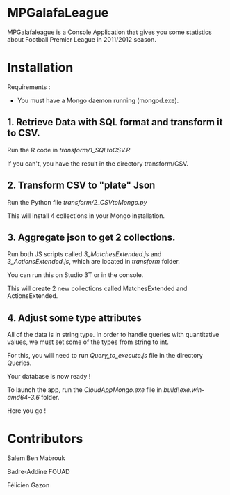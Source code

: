 # MPGalafaLeague
MPGalafaleague is a Console Application that gives you some statistics about Football Premier League in 2011/2012 season.

# Installation

Requirements : 
- You must have a Mongo daemon running (mongod.exe).

## 1. Retrieve Data with SQL format and transform it to CSV.

Run the R code in *transform/1_SQLtoCSV.R*

If you can't, you have the result in the directory transform/CSV.

## 2. Transform CSV to "plate" Json

Run the Python file *transform/2_CSVtoMongo.py*

This will install 4 collections in your Mongo installation.

## 3. Aggregate json to get 2 collections.

Run both JS scripts called *3_MatchesExtended.js* and *3_ActionsExtended.js*, which are located in *transform* folder.

You can run this on Studio 3T or in the console.

This will create 2 new collections called MatchesExtended and ActionsExtended.

## 4. Adjust some type attributes
All of the data is in string type. In order to handle queries with quantitative values, we must set some of the types from string to int.

For this, you will need to run *Query_to_execute.js* file in the directory Queries.



Your database is now ready ! 

To launch the app, run the *CloudAppMongo.exe* file in *build\exe.win-amd64-3.6* folder.

Here you go ! 


# Contributors
Salem Ben Mabrouk

Badre-Addine FOUAD

Félicien Gazon

